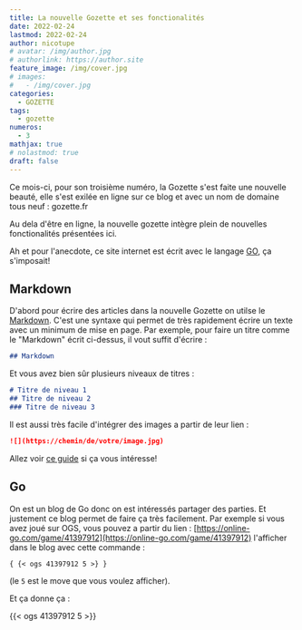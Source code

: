 ```yaml
---
title: La nouvelle Gozette et ses fonctionalités
date: 2022-02-24
lastmod: 2022-02-24
author: nicotupe
# avatar: /img/author.jpg
# authorlink: https://author.site
feature_image: /img/cover.jpg
# images:
#   - /img/cover.jpg
categories:
  - GOZETTE
tags:
  - gozette
numeros: 
  - 3
mathjax: true
# nolastmod: true
draft: false
---
```


Ce mois-ci, pour son troisième numéro, la Gozette s'est faite une nouvelle beauté, elle s'est exilée en ligne sur ce blog et avec un nom de domaine tous neuf : gozette.fr

Au dela d'être en ligne, la nouvelle gozette intègre plein de nouvelles fonctionalités présentées ici. 

<!--more-->

Ah et pour l'anecdote, ce site internet est écrit avec le langage [GO](https://go.dev/), ça s'imposait!


## Markdown

D'abord pour écrire des articles dans la nouvelle Gozette on utilse le [Markdown](https://www.markdownguide.org/basic-syntax/). C'est une syntaxe qui permet de très rapidement écrire un texte avec un minimum de mise en page. Par exemple, pour faire un titre comme le "Markdown" écrit ci-dessus, il vout suffit d'écrire : 

```markdown
## Markdown
```

Et vous avez bien sûr plusieurs niveaux de titres  : 

```markdown
# Titre de niveau 1
## Titre de niveau 2
### Titre de niveau 3
```

Il est aussi très facile d'intégrer des images a partir de leur lien : 

```markdown
![](https://chemin/de/votre/image.jpg)
```

Allez voir [ce guide](https://www.markdownguide.org/basic-syntax/) si ça vous intéresse!

## Go

On est un blog de Go donc on est intéressés partager des parties. Et justement ce blog permet de faire ça très facilement. Par exemple si vous avez joué sur OGS, vous pouvez a partir du lien : [https://online-go.com/game/41397912](https://online-go.com/game/41397912) l'afficher dans le blog avec cette commande : 

```markdownㅤㅤㅤ
{ {< ogs 41397912 5 >} }
```

(le `5` est le move que vous voulez afficher).

Et ça donne ça : 

{{< ogs 41397912 5 >}}



